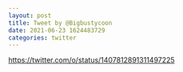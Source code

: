 ```yaml
--- 
layout: post 
title: Tweet by @Bigbustycoon 
date: 2021-06-23 1624483729 
categories: twitter 
--- 
```

https://twitter.com/o/status/1407812891311497225